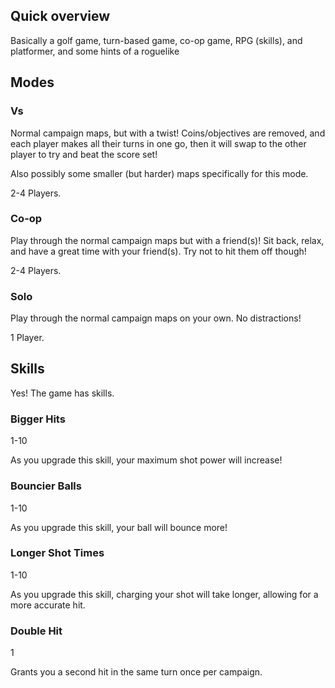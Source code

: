 ## Quick overview

Basically a golf game, turn-based game, co-op game, RPG (skills), and platformer, and some hints of a roguelike

## Modes

### Vs

Normal campaign maps, but with a twist! Coins/objectives are removed, and each player makes all their turns in one go, then it will swap to the other player to try and beat the score set!

Also possibly some smaller (but harder) maps specifically for this mode.

2-4 Players.

### Co-op

Play through the normal campaign maps but with a friend(s)! Sit back, relax, and have a great time with your friend(s). Try not to hit them off though! 

2-4 Players.

### Solo

Play through the normal campaign maps on your own. No distractions!

1 Player.

## Skills

Yes! The game has skills.

### Bigger Hits

1-10 

As you upgrade this skill, your maximum shot power will increase!

### Bouncier Balls

1-10

As you upgrade this skill, your ball will bounce more!

### Longer Shot Times

1-10

As you upgrade this skill, charging your shot will take longer, allowing for a more accurate hit.

### Double Hit

1

Grants you a second hit in the same turn once per campaign.